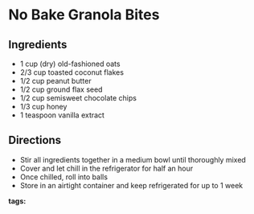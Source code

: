 # No Bake Granola Bites

## Ingredients

* 1 cup (dry) old-fashioned oats
* 2/3 cup toasted coconut flakes
* 1/2 cup peanut butter
* 1/2 cup ground flax seed
* 1/2 cup semisweet chocolate chips
* 1/3 cup honey 
* 1 teaspoon vanilla extract

## Directions

* Stir all ingredients together in a medium bowl until thoroughly mixed
* Cover and let chill in the refrigerator for half an hour
* Once chilled, roll into balls
* Store in an airtight container and keep refrigerated for up to 1 week

__tags:__ 
